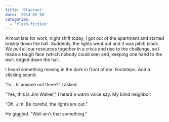 ```yaml
---
title: 'Blackout'
date: '2014-05-30'
categories:
  - 'flash-fiction'
---
```


Almost late for work, night shift today, I got out of the apartment and started
briskly down the hall. Suddenly, the lights went out and it was pitch black. We
pull all our resources together in a crisis and rise to the challenge, so I made
a tough face (which nobody could see) and, keeping one hand to the wall, edged
down the hall.

<!-- truncate -->

I heard something moving in the dark in front of me. Footsteps. And a clicking
sound.

"Is... Is anyone out there?" I asked.

"Yes, this is Jim Walker," I heard a warm voice say. My blind neighbor.

"Oh, Jim. Be careful, the lights are out."

He giggled. "Well ain't that something."
